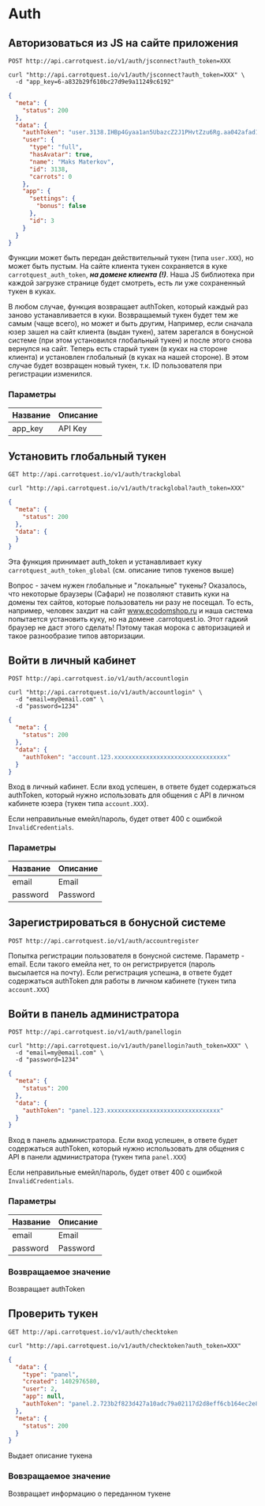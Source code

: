 # Auth
## Авторизоваться из JS на сайте приложения

```
POST http://api.carrotquest.io/v1/auth/jsconnect?auth_token=XXX
```

```shell
curl "http://api.carrotquest.io/v1/auth/jsconnect?auth_token=XXX" \
  -d "app_key=6-a832b29f610bc27d9e9a11249c6192"
```

```json
{
  "meta": {
    "status": 200
  },
  "data": {
    "authToken": "user.3138.IHBp4Gyaa1an5UbazcZ2J1PHvtZzu6Rg.aa042afad15bf0dbfbb33d5214193369954523dfd5f97e05",
    "user": {
      "type": "full",
      "hasAvatar": true,
      "name": "Maks Materkov",
      "id": 3138,
      "carrots": 0
    },
    "app": {
      "settings": {
        "bonus": false
      },
      "id": 3
    }
  }
}
```

Функции может быть передан действительный тукен (типа `user.XXX`), но может быть пустым. На сайте клиента тукен сохраняется в куке `carrotquest_auth_token`, ***на домене клиента (!)***. Наша JS библиотека при каждой загрузке странице будет смотреть, есть ли уже сохраненный тукен в куках.

В любом случае, функция возвращает authToken, который каждый раз заново устанавливается в куки. Возвращаемый тукен будет тем же самым (чаще всего), но может и быть другим, Например, если сначала юзер зашел на сайт клиента (выдан тукен), затем зарегался в бонусной системе (при этом установился глобальный тукен) и после этого снова вернулся на сайт. Теперь есть старый тукен (в куках на стороне клиента) и установлен глобальный (в куках на нашей стороне). В этом случае будет возвращен новый тукен, т.к. ID пользователя при регистрации изменился.

### Параметры
Название | Описание
--- | ---
app_key | API Key





## Установить глобальный тукен
```
GET http://api.carrotquest.io/v1/auth/trackglobal
```

```shell
curl "http://api.carrotquest.io/v1/auth/trackglobal?auth_token=XXX"
```

```json
{
  "meta": {
    "status": 200
  },
  "data": {
  }
}
```

Эта функция принимает auth_token и устанавливает куку `carrotquest_auth_token_global` (см. описание типов тукенов выше)

Вопрос - зачем нужен глобальные и "локальные" тукены? Оказалось, что некоторые браузеры (Сафари) не позволяют ставить куки на домены тех сайтов, которые пользователь ни разу не посещал. То есть, например, человек захдит на сайт www.ecodomshop.ru и наша система попытается установить куку, но на домене .carrotquest.io. Этот гадкий браузер не даст этого сделать! Пэтому такая морока с авторизацией и такое разнообразие типов авторизации.




## Войти в личный кабинет
```
POST http://api.carrotquest.io/v1/auth/accountlogin
```

```shell
curl "http://api.carrotquest.io/v1/auth/accountlogin" \
  -d "email=my@email.com" \
  -d "password=1234"
```

```json
{
  "meta": {
    "status": 200
  },
  "data": {
  	"authToken": "account.123.xxxxxxxxxxxxxxxxxxxxxxxxxxxxxxxx"
  }
}
```

Вход в личный кабинет. Если вход успешен, в ответе будет содержаться authToken, который нужно использовать для общения с API в личном кабинете юзера (тукен типа `account.XXX`).

Если неправильные емейл/пароль, будет ответ 400 с ошибкой `InvalidCredentials`.

### Параметры
Название | Описание
--- | ---
email | Email
password | Password






## Зарегистрироваться в бонусной системе
```
POST http://api.carrotquest.io/v1/auth/accountregister
```

Попытка регистрации пользователя в бонусной системе. Параметр - email. Если такого емейла нет, то он регистрируется (пароль высылается на почту). Если регистрация успешна, в ответе будет содержаться authToken для работы в личном кабинете (тукен типа `account.XXX`)





## Войти в панель администратора
```
POST http://api.carrotquest.io/v1/auth/panellogin
```

```shell
curl "http://api.carrotquest.io/v1/auth/panellogin?auth_token=XXX" \
  -d "email=my@email.com" \
  -d "password=1234"
```

```json
{
  "meta": {
    "status": 200
  },
  "data": {
  	"authToken": "panel.123.xxxxxxxxxxxxxxxxxxxxxxxxxxxxxxxx"
  }
}
```

Вход в панель администратора. Если вход успешен, в ответе будет содержаться authToken, который нужно использовать для общения с API в панели администратора (тукен типа `panel.XXX`)

Если неправильные емейл/пароль, будет ответ 400 с ошибкой `InvalidCredentials`.

### Параметры
Название | Описание
--- | ---
email | Email
password | Password

### Возвращаемое значение
Возвращает authToken







## Проверить тукен
```
GET http://api.carrotquest.io/v1/auth/checktoken
```

```shell
curl "http://api.carrotquest.io/v1/auth/checktoken?auth_token=XXX"
```

```json
{
  "data": {
    "type": "panel",
    "created": 1402976580,
    "user": 2,
    "app": null,
    "authToken": "panel.2.723b2f823d427a10adc79a02117d2d8eff6cb164ec2e8619"
  },
  "meta": {
    "status": 200
  }
}
```

Выдает описание тукена


### Вовзращаемое значение

Возвращает информацию о переданном тукене